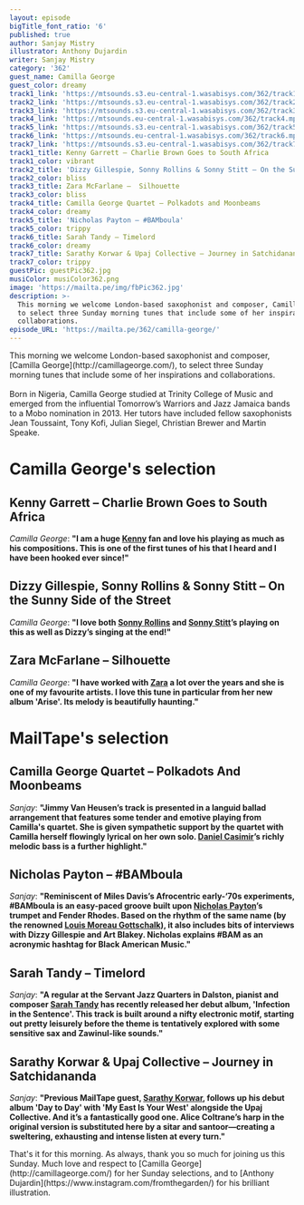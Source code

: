 ```yaml
---
layout: episode
bigTitle_font_ratio: '6'
published: true
author: Sanjay Mistry
illustrator: Anthony Dujardin
writer: Sanjay Mistry
category: '362'
guest_name: Camilla George
guest_color: dreamy
track1_link: 'https://mtsounds.s3.eu-central-1.wasabisys.com/362/track1.mp3'
track2_link: 'https://mtsounds.s3.eu-central-1.wasabisys.com/362/track2.Mp3'
track3_link: 'https://mtsounds.s3.eu-central-1.wasabisys.com/362/track3.mp3'
track4_link: 'https://mtsounds.eu-central-1.wasabisys.com/362/track4.mp3'
track5_link: 'https://mtsounds.s3.eu-central-1.wasabisys.com/362/track5.mp3'
track6_link: 'https://mtsounds.eu-central-1.wasabisys.com/362/track6.mp3'
track7_link: 'https://mtsounds.s3.eu-central-1.wasabisys.com/362/track7.mp3'
track1_title: Kenny Garrett – Charlie Brown Goes to South Africa
track1_color: vibrant
track2_title: 'Dizzy Gillespie, Sonny Rollins & Sonny Stitt – On the Sunny Side of the Street'
track2_color: bliss
track3_title: Zara McFarlane –  Silhouette
track3_color: bliss
track4_title: Camilla George Quartet – Polkadots and Moonbeams
track4_color: dreamy
track5_title: 'Nicholas Payton – #BAMboula'
track5_color: trippy
track6_title: Sarah Tandy – Timelord
track6_color: dreamy
track7_title: Sarathy Korwar & Upaj Collective – Journey in Satchidananda
track7_color: trippy
guestPic: guestPic362.jpg
musiColor: musiColor362.png
image: 'https://mailta.pe/img/fbPic362.jpg'
description: >-
  This morning we welcome London-based saxophonist and composer, Camilla George,
  to select three Sunday morning tunes that include some of her inspirations and
  collaborations.
episode_URL: 'https://mailta.pe/362/camilla-george/'
---
```

<p id="introduction"> This morning we welcome London-based saxophonist and composer, [Camilla George](http://camillageorge.com/), to select three Sunday morning tunes that include some of her inspirations and collaborations.
<br><br>
Born in Nigeria, Camilla George studied at Trinity College of Music and emerged from the influential Tomorrow’s Warriors and Jazz Jamaica bands to a Mobo nomination in 2013. Her tutors have included fellow saxophonists Jean Toussaint, Tony Kofi, Julian Siegel, Christian Brewer and Martin Speake.
</p>

# Camilla George's selection

##  Kenny Garrett – Charlie Brown Goes to South Africa
_Camilla George_: **"**I am a huge [Kenny](http://www.kennygarrett.com/) fan and love his playing as much as his compositions. This is one of the first tunes of his that I heard and I have been hooked ever since!**"**

## Dizzy Gillespie, Sonny Rollins & Sonny Stitt – On the Sunny Side of the Street
_Camilla George_: **"**I love both [Sonny Rollins](https://sonnyrollins.com/) and [Sonny Stitt](https://www.sonnystitt.com/)’s playing on this as well as Dizzy’s singing at the end!**"**

## Zara McFarlane – Silhouette
_Camilla George_: **"**I have worked with [Zara](https://www.zaramcfarlane.com/) a lot over the years and she is one of my favourite artists. I love this tune in particular from her new album 'Arise'. Its melody is beautifully haunting.**"**


# MailTape's selection

## Camilla George Quartet – Polkadots And Moonbeams
_Sanjay_: **"**Jimmy Van Heusen’s track is presented in a languid ballad arrangement that features some tender and emotive playing from Camilla's quartet. She is given sympathetic support by the quartet with Camilla herself flowingly lyrical on her own solo. [Daniel Casimir](https://www.danielcasimirbass.com/)’s richly melodic bass is a further highlight.**"**

## Nicholas Payton – #BAMboula
  _Sanjay_: **"**Reminiscent of Miles Davis’s Afrocentric early-‘70s experiments, #BAMboula is an easy-paced groove built upon [Nicholas Payton](http://www.nicholaspayton.com/)’s trumpet and Fender Rhodes. Based on the rhythm of the same name (by the renowned [Louis Moreau Gottschalk](https://en.wikipedia.org/wiki/Louis_Moreau_Gottschalk)), it also includes bits of interviews with Dizzy Gillespie and Art Blakey. Nicholas explains #BAM as an acronymic hashtag for Black American Music.**"**

## Sarah Tandy – Timelord
_Sanjay_: **"**A regular at the Servant Jazz Quarters in Dalston, pianist and composer [Sarah Tandy](https://www.sarahtandy.com/) has recently released her debut album, 'Infection in the Sentence'. This track is built around a nifty electronic motif, starting out pretty leisurely before the theme is tentatively explored with some sensitive sax and Zawinul-like sounds.**"**

## Sarathy Korwar & Upaj Collective – Journey in Satchidananda
_Sanjay_: **"**Previous MailTape guest, [Sarathy Korwar](https://www.mailta.pe/249/sarathy-korwar/), follows up his debut album 'Day to Day' with 'My East Is Your West' alongside the Upaj Collective. And it’s a fantastically good one. Alice Coltrane’s harp in the original version is substituted here by a sitar and santoor—creating a sweltering, exhausting and intense listen at every turn.**"**


<p id="outroduction"> That's it for this morning. As always, thank you so much for joining us this Sunday. Much love and respect to [Camilla George](http://camillageorge.com/) for her Sunday selections, and to [Anthony Dujardin](https://www.instagram.com/fromthegarden/) for his brilliant illustration.</p>
